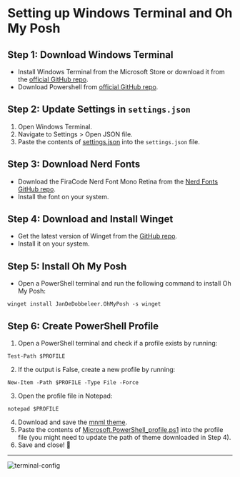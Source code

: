 # Setting up Windows Terminal and Oh My Posh

## Step 1: Download Windows Terminal
- Install Windows Terminal from the Microsoft Store or download it from the [official GitHub repo](https://github.com/microsoft/terminal).
- Download Powershell from [official GitHub repo](https://github.com/PowerShell/PowerShell/releases/).

## Step 2: Update Settings in `settings.json`
1. Open Windows Terminal.
2. Navigate to Settings > Open JSON file.
3. Paste the contents of [settings.json](https://github.com/wazeerc/terminal/blob/main/settings.json) into the `settings.json` file.

## Step 3: Download Nerd Fonts
- Download the FiraCode Nerd Font Mono Retina from the [Nerd Fonts GitHub repo](https://github.com/ryanoasis/nerd-fonts/tree/master/patched-fonts/FiraCode).
- Install the font on your system.

## Step 4: Download and Install Winget
- Get the latest version of Winget from the [GitHub repo](https://github.com/microsoft/winget-cli/releases).
- Install it on your system.

## Step 5: Install Oh My Posh
- Open a PowerShell terminal and run the following command to install Oh My Posh:
```
winget install JanDeDobbeleer.OhMyPosh -s winget
```
## Step 6: Create PowerShell Profile
1. Open a PowerShell terminal and check if a profile exists by running:
```
Test-Path $PROFILE
```
2. If the output is False, create a new profile by running:
```
New-Item -Path $PROFILE -Type File -Force
```
3. Open the profile file in Notepad:
```
notepad $PROFILE
```
4. Download and save the [mnml theme](https://github.com/wazeerc/terminal/blob/main/mnml.omp.json).
5. Paste the contents of [Microsoft.PowerShell_profile.ps1](https://github.com/wazeerc/terminal/blob/main/Microsoft.PowerShell_profile.ps1) into the profile file (you might need to update the path of theme downloaded in Step 4).
6. Save and close! 👏

---

![terminal-config](https://github.com/user-attachments/assets/3d789cc6-ec5d-469d-9895-961bbfa9a2cc)
